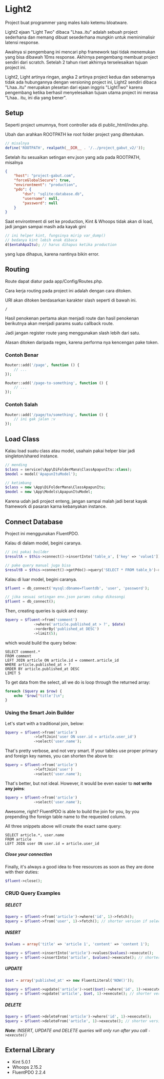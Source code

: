 # Light2
Project buat programmer yang males kalo ketemu bloatware.

Light2 ejaan "Light Two" dibaca "Lhaa..itu" adalah sebuah project sederhana dan memang dibuat sesederhana 
mungkin untuk meminimalisir latensi response.

Awalnya si pengembang ini mencari php framework tapi tidak menemukan yang bisa 
dibawah 10ms response. Akhirnya pengembang membuat project sendiri dari scratch. Setelah 2 tahun riset 
akhirnya terselesaikan tujuan project ini.

Light2, Light artinya ringan, angka 2 artinya project kedua dan sebenarnya tidak ada hubungannya 
dengan versioning project ini, Light2 sendiri dibaca "Lhaa..itu" merupakan plesetan dari 
ejaan inggris "LightTwo" karena pengembang ketika berhasil menyelesaikan tujuan utama project ini 
merasa "Lhaa.. itu, ini dia yang bener".

## Setup
Seperti project umumnya, front controller ada di public_html/index.php.

Ubah dan arahkan ROOTPATH ke root folder project yang ditentukan.

```php
// misalnya
define('ROOTPATH', realpath(__DIR__ . '/../project_gabut_v2/'));
```

Setelah itu sesuaikan setingan env.json yang ada pada ROOTPATH, misalnya

```json
{
    "host": "project-gabut.com",
    "forceGlobalSecure": true,
    "environtment": "production",
    "pdo": {
        "dsn": "sqlite:database.db",
        "username": null,
        "password": null
    }
}
```

Saat environtment di set ke production, Kint & Whoops tidak akan di load, jadi jangan sampai masih ada kayak gini

```php
// ini helper kint, fungsinya mirip var_dump()
// bedanya kint lebih enak dibaca
d($entahApaItu); // harus dihapus ketika production
```

yang lupa dihapus, karena nantinya bikin error.

## Routing
Route dapat diatur pada app/Config/Routes.php.

Cara kerja routing pada project ini adalah dengan cara ditoken.

URI akan ditoken berdasarkan karakter slash seperti di bawah ini.

```/```

Hasil penokenan pertama akan menjadi route dan hasil penokenan berikutnya
akan menjadi params suatu callback route.

Jadi jangan register route yang menggunakan slash lebih dari satu.

Alasan ditoken daripada regex, karena performa nya kencengan pake token.

### Contoh Benar
```php
Router::add('/page', function () {
    // ...
});

Router::add('/page-to-something', function () {
    // ...
});
```
### Contoh Salah
```php
Router::add('/page/to/something', function () {
    // ini gak jalan :v
});
```

## Load Class
Kalau load suatu class atau model, usahain pakai helper biar jadi singleton/shared instance.

```php
// mending
$class = service(\App\DiFolderMana\ClassApapunItu::class);
$model = model('ApapunItuModel');

// ketimbang
$class = new \App\DiFolderMana\ClassApapunItu;
$model = new \App\Models\ApapunItuModel;
```

Karena udah jadi project enteng, jangan sampai malah jadi berat kayak framework di pasaran karna kebanyakan instance.

## Connect Database
Project ini menggunakan FluentPDO.

Kalau di dalam model, begini caranya.

```php
// ini pakai builder
$resultA = $this->connect()->insertInto('table_a', ['key' => 'value1'])->execute();

// pake query manual juga bisa
$resultB = $this->connect()->getPdo()->query('SELECT * FROM table_b')->fetchAll();
```

Kalau di luar model, begini caranya.

```php
$fluent = db_connect('mysql:dbname=fluentdb', 'user', 'password');

// jika sesuai setingan env.json params cukup dikosongi
$fluent = db_connect(); 
```

Then, creating queries is quick and easy:

```php
$query = $fluent->from('comment')
             ->where('article.published_at > ?', $date)
             ->orderBy('published_at DESC')
             ->limit(5);
```

which would build the query below:

```mysql
SELECT comment.*
FROM comment
LEFT JOIN article ON article.id = comment.article_id
WHERE article.published_at > ?
ORDER BY article.published_at DESC
LIMIT 5
```

To get data from the select, all we do is loop through the returned array:

```php
foreach ($query as $row) {
    echo "$row['title']\n";
}
```

### Using the Smart Join Builder

Let's start with a traditional join, below:

```php
$query = $fluent->from('article')
             ->leftJoin('user ON user.id = article.user_id')
             ->select('user.name');
```

That's pretty verbose, and not very smart. If your tables use proper primary and foreign key names, you can shorten the above to:

```php
$query = $fluent->from('article')
             ->leftJoin('user')
             ->select('user.name');
```

That's better, but not ideal. However, it would be even easier to **not write any joins**:

```php
$query = $fluent->from('article')
             ->select('user.name');
```

Awesome, right? FluentPDO is able to build the join for you, by you prepending the foreign table name to the requested column.

All three snippets above will create the exact same query:

```mysql
SELECT article.*, user.name 
FROM article 
LEFT JOIN user ON user.id = article.user_id
```

##### Close your connection

Finally, it's always a good idea to free resources as soon as they are done with their duties:
 
 ```php
$fluent->close();
```

### CRUD Query Examples

##### SELECT

```php
$query = $fluent->from('article')->where('id', 1)->fetch();
$query = $fluent->from('user', 1)->fetch(); // shorter version if selecting one row by primary key
```

##### INSERT

```php
$values = array('title' => 'article 1', 'content' => 'content 1');

$query = $fluent->insertInto('article')->values($values)->execute();
$query = $fluent->insertInto('article', $values)->execute(); // shorter version
```

##### UPDATE

```php
$set = array('published_at' => new FluentLiteral('NOW()'));

$query = $fluent->update('article')->set($set)->where('id', 1)->execute();
$query = $fluent->update('article', $set, 1)->execute(); // shorter version if updating one row by primary key
```

##### DELETE

```php
$query = $fluent->deleteFrom('article')->where('id', 1)->execute();
$query = $fluent->deleteFrom('article', 1)->execute(); // shorter version if deleting one row by primary key
```

***Note**: INSERT, UPDATE and DELETE queries will only run after you call `->execute()`*

## External Library
- Kint 5.0.1
- Whoops 2.15.2
- FluentPDO 2.2.4